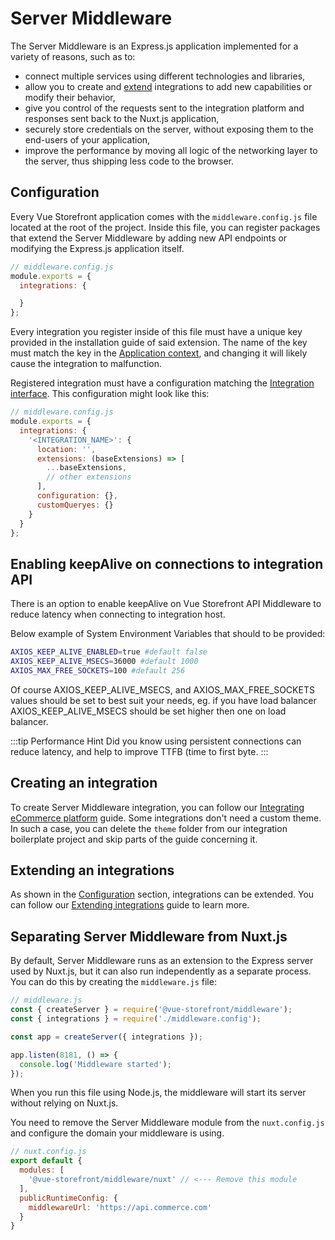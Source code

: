 # Server Middleware

The Server Middleware is an Express.js application implemented for a variety of reasons, such as to:

- connect multiple services using different technologies and libraries,
- allow you to create and [extend](/integrate/extending-integrations.html) integrations to add new capabilities or modify their behavior,
- give you control of the requests sent to the integration platform and responses sent back to the Nuxt.js application,
- securely store credentials on the server, without exposing them to the end-users of your application,
- improve the performance by moving all logic of the networking layer to the server, thus shipping less code to the browser.

## Configuration

Every Vue Storefront application comes with the `middleware.config.js` file located at the root of the project.  Inside this file, you can register packages that extend the Server Middleware by adding new API endpoints or modifying the Express.js application itself.

```javascript
// middleware.config.js
module.exports = {
  integrations: {

  }
};
```

Every integration you register inside of this file must have a unique key provided in the installation guide of said extension. The name of the key must match the key in the [Application context](../architecture/application-context.html), and changing it will likely cause the integration to malfunction.

Registered integration must have a configuration matching the [Integration interface](/core/api-reference/core.integration.html). This configuration might look like this:

```javascript
// middleware.config.js
module.exports = {
  integrations: {
    '<INTEGRATION_NAME>': {
      location: '',
      extensions: (baseExtensions) => [
        ...baseExtensions,
        // other extensions
      ],
      configuration: {},
      customQueryes: {}
    }
  }
};
```

## Enabling keepAlive on connections to integration API
There is an option to enable keepAlive on Vue Storefront API Middleware to reduce latency when connecting to integration host.

Below example of System Environment Variables that should to be provided:
```bash
AXIOS_KEEP_ALIVE_ENABLED=true #default false
AXIOS_KEEP_ALIVE_MSECS=36000 #default 1000
AXIOS_MAX_FREE_SOCKETS=100 #default 256
```

Of course AXIOS_KEEP_ALIVE_MSECS, and AXIOS_MAX_FREE_SOCKETS values should be set to best suit your needs,
eg. if you have load balancer AXIOS_KEEP_ALIVE_MSECS should be set higher then one on load balancer.

:::tip Performance Hint
Did you know using persistent connections can reduce latency, and help to improve TTFB (time to first byte.
:::

## Creating an integration

To create Server Middleware integration, you can follow our [Integrating eCommerce platform](/integrate/integration-guide.html) guide. Some integrations don't need a custom theme. In such a case, you can delete the `theme` folder from our integration boilerplate project and skip parts of the guide concerning it.

## Extending an integrations

As shown in the [Configuration](#configuration) section, integrations can be extended. You can follow our [Extending integrations](/integrate/extending-integrations.html) guide to learn more.

## Separating Server Middleware from Nuxt.js

By default, Server Middleware runs as an extension to the Express server used by Nuxt.js, but it can also run independently as a separate process. You can do this by creating the `middleware.js` file:

```javascript
// middleware.js
const { createServer } = require('@vue-storefront/middleware');
const { integrations } = require('./middleware.config');

const app = createServer({ integrations });

app.listen(8181, () => {
  console.log('Middleware started');
});
```

When you run this file using Node.js, the middleware will start its server without relying on Nuxt.js.

You need to remove the Server Middleware module from the `nuxt.config.js` and configure the domain your middleware is using.

```javascript
// nuxt.config.js
export default {
  modules: [
    '@vue-storefront/middleware/nuxt' // <--- Remove this module
  ],
  publicRuntimeConfig: {
    middlewareUrl: 'https://api.commerce.com'
  }
}
```
